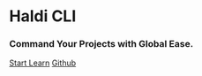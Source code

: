 # Haldi CLI
### Command Your Projects with Global Ease.

[Start Learn](home)
[Github](https://github.com/GagMirz/haldi)
